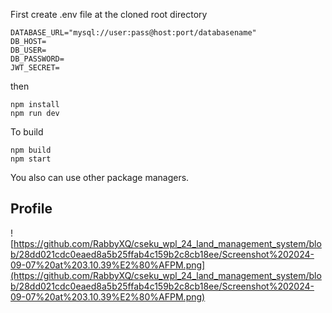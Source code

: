 First create .env file at the cloned root directory
```
DATABASE_URL="mysql://user:pass@host:port/databasename"
DB_HOST=
DB_USER=
DB_PASSWORD=
JWT_SECRET=
```

then 

```
npm install
npm run dev
```

To build
```
npm build
npm start
```

You also can use other package managers.

## Profile

![https://github.com/RabbyXQ/cseku_wpl_24_land_management_system/blob/28dd021cdc0eaed8a5b25ffab4c159b2c8cb18ee/Screenshot%202024-09-07%20at%203.10.39%E2%80%AFPM.png](https://github.com/RabbyXQ/cseku_wpl_24_land_management_system/blob/28dd021cdc0eaed8a5b25ffab4c159b2c8cb18ee/Screenshot%202024-09-07%20at%203.10.39%E2%80%AFPM.png)